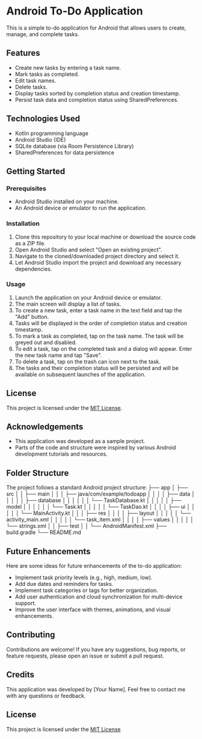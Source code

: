 # Android To-Do Application

This is a simple to-do application for Android that allows users to create, manage, and complete tasks.

## Features

- Create new tasks by entering a task name.
- Mark tasks as completed.
- Edit task names.
- Delete tasks.
- Display tasks sorted by completion status and creation timestamp.
- Persist task data and completion status using SharedPreferences.

## Technologies Used

- Kotlin programming language
- Android Studio (IDE)
- SQLite database (via Room Persistence Library)
- SharedPreferences for data persistence

## Getting Started

### Prerequisites

- Android Studio installed on your machine.
- An Android device or emulator to run the application.

### Installation

1. Clone this repository to your local machine or download the source code as a ZIP file.
2. Open Android Studio and select "Open an existing project".
3. Navigate to the cloned/downloaded project directory and select it.
4. Let Android Studio import the project and download any necessary dependencies.

### Usage

1. Launch the application on your Android device or emulator.
2. The main screen will display a list of tasks.
3. To create a new task, enter a task name in the text field and tap the "Add" button.
4. Tasks will be displayed in the order of completion status and creation timestamp.
5. To mark a task as completed, tap on the task name. The task will be greyed out and disabled.
6. To edit a task, tap on the completed task and a dialog will appear. Enter the new task name and tap "Save".
7. To delete a task, tap on the trash can icon next to the task.
8. The tasks and their completion status will be persisted and will be available on subsequent launches of the application.

## License

This project is licensed under the [MIT License](LICENSE).

## Acknowledgements
- This application was developed as a sample project.
- Parts of the code and structure were inspired by various Android development tutorials and resources.
## Folder Structure

The project follows a standard Android project structure:
├── app
│   ├── src
│   │   ├── main
│   │   │   ├── java/com/example/todoapp
│   │   │   │   ├── data
│   │   │   │   │   ├── database
│   │   │   │   │   │   └── TaskDatabase.kt
│   │   │   │   │   ├── model
│   │   │   │   │   │   └── Task.kt
│   │   │   │   │   └── TaskDao.kt
│   │   │   │   ├── ui
│   │   │   │   │   └── MainActivity.kt
│   │   │   ├── res
│   │   │   │   ├── layout
│   │   │   │   │   └── activity_main.xml
│   │   │   │   │   └── task_item.xml
│   │   │   │   ├── values
│   │   │   │   │   └── strings.xml
│   │   ├── test
│   │   └── AndroidManifest.xml
├── build.gradle
└── README.md

## Future Enhancements

Here are some ideas for future enhancements of the to-do application:

- Implement task priority levels (e.g., high, medium, low).
- Add due dates and reminders for tasks.
- Implement task categories or tags for better organization.
- Add user authentication and cloud synchronization for multi-device support.
- Improve the user interface with themes, animations, and visual enhancements.

## Contributing

Contributions are welcome! If you have any suggestions, bug reports, or feature requests, please open an issue or submit a pull request.

## Credits

This application was developed by [Your Name]. Feel free to contact me with any questions or feedback.

## License

This project is licensed under the [MIT License](LICENSE)
